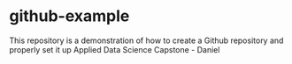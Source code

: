 # github-example
This repository is a demonstration of how to create a Github repository and properly set it up
Applied Data Science Capstone - Daniel
